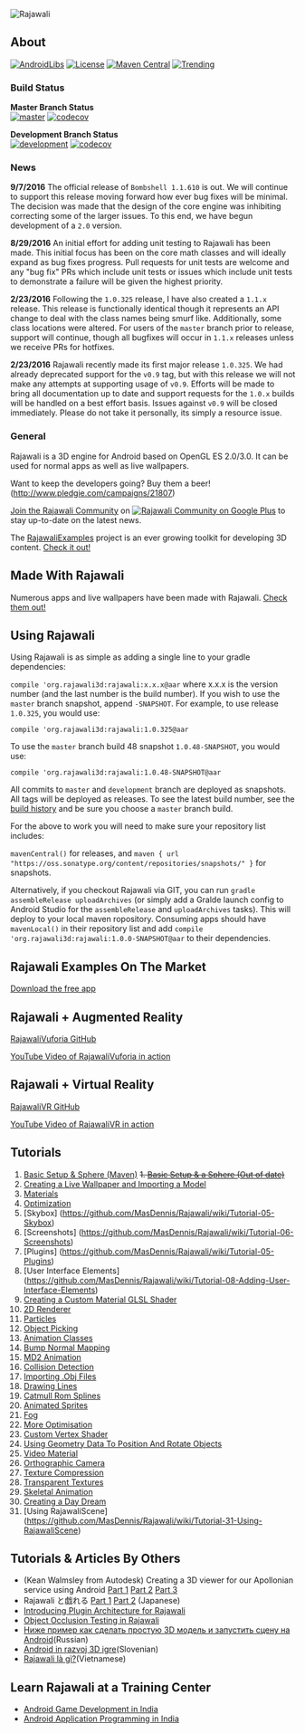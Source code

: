 ![Rajawali](http://www.rozengain.com/files/rajawali-logo.jpg)

## About
[![AndroidLibs](https://img.shields.io/badge/AndroidLibs-Rajawali-brightgreen.svg?style=flat)](https://www.android-libs.com/lib/rajawali?utm_source=github-badge&utm_medium=github-badge&utm_campaign=github-badge)
[![License](https://img.shields.io/badge/license-Apache%202.0%20License-blue.svg)](https://github.com/Rajawali/Rajawali/blob/master/LICENSE.txt)
[![Maven Central](https://img.shields.io/maven-central/v/org.rajawali3d/rajawali.svg)](http://search.maven.org/#search%7Cga%7C1%7Ca%3A%22rajawali%22)
[![Trending](http://starveller.sigsev.io/api/repos/Rajawali/Rajawali/badge)](http://starveller.sigsev.io/Rajawali/Rajawali)

### Build Status
**Master Branch Status**  
[![master](https://travis-ci.org/Rajawali/Rajawali.svg?branch=master)](https://travis-ci.org/Rajawali/Rajawali)
[![codecov](https://codecov.io/gh/Rajawali/Rajawali/branch/master/graph/badge.svg)](https://codecov.io/gh/Rajawali/Rajawali)

**Development Branch Status**  
[![development](https://travis-ci.org/Rajawali/Rajawali.svg?branch=v2.0-development)](https://travis-ci.org/Rajawali/Rajawali)
[![codecov](https://codecov.io/gh/Rajawali/Rajawali/branch/v2.0-development/graph/badge.svg)](https://codecov.io/gh/Rajawali/Rajawali)

### News

**9/7/2016**
The official release of `Bombshell 1.1.610` is out. We will continue to support this release moving forward how ever bug fixes will be minimal. The decision was made that the design of the core engine was inhibiting correcting some of the larger issues. To this end, we have begun development of a `2.0` version.

**8/29/2016**
An initial effort for adding unit testing to Rajawali has been made. This initial focus has been on the core math classes and will ideally expand as bug fixes progress. Pull requests for unit tests are welcome and any "bug fix" PRs which include unit tests  or issues which include unit tests to demonstrate a failure will be given the highest priority. 

**2/23/2016**
Following the `1.0.325` release, I have also created a `1.1.x` release. This release is functionally identical though it represents an API change to deal with the class names being smurf like. Additionally, some class locations were altered. For users of the `master` branch prior to release, support will continue, though all bugfixes will occur in `1.1.x` releases unless we receive PRs for hotfixes.

**2/23/2016**
Rajawali recently made its first major release `1.0.325`. We had already deprecated support for the `v0.9` tag, but with this release we will not make any attempts at supporting usage of `v0.9`. Efforts will be made to bring all documentation up to date and support requests for the `1.0.x` builds will be handled on a best effort basis. Issues against `v0.9` will be closed immediately. Please do not take it personally, its simply a resource issue.

### General

Rajawali is a 3D engine for Android based on OpenGL ES 2.0/3.0. It can be used for normal apps as well as live wallpapers.

Want to keep the developers going? Buy them a beer! (http://www.pledgie.com/campaigns/21807)

[Join the Rajawali Community](https://plus.google.com/u/0/communities/116529974266844528013) on [![Rajawali Community on Google Plus](http://sinceresocial.com/wp-content/uploads/2012/05/google+-20px.png)](https://plus.google.com/u/0/communities/116529974266844528013) to stay up-to-date on the latest news. 

The [RajawaliExamples](https://github.com/MasDennis/RajawaliExamples) project is an ever growing toolkit for developing 3D content. [Check it out!](https://github.com/MasDennis/RajawaliExamples)

## Made With Rajawali

Numerous apps and live wallpapers have been made with Rajawali. [Check them out!](https://plus.google.com/u/0/communities/116529974266844528013/stream/526227da-cf2d-46f9-8ad6-beaca7b8ddd5)

## Using Rajawali

Using Rajawali is as simple as adding a single line to your gradle dependencies:

`compile 'org.rajawali3d:rajawali:x.x.x@aar` where x.x.x is the version number (and the last number is the build number). If you wish to use the `master` branch snapshot, append `-SNAPSHOT`. For example, to use release `1.0.325`, you would use:

`compile 'org.rajawali3d:rajawali:1.0.325@aar`

To use the `master` branch build 48 snapshot `1.0.48-SNAPSHOT`, you would use:

`compile 'org.rajawali3d:rajawali:1.0.48-SNAPSHOT@aar`

All commits to `master` and `development` branch are deployed as snapshots. All tags will be deployed as releases. To see the latest build number, see the [build history](https://travis-ci.org/Rajawali/Rajawali/builds) and be sure you choose a `master` branch build.

For the above to work you will need to make sure your repository list includes:

`mavenCentral()` for releases, and `maven { url "https://oss.sonatype.org/content/repositories/snapshots/" }` for snapshots.

Alternatively, if you checkout Rajawali via GIT, you can run `gradle assembleRelease uploadArchives` (or simply add a Gralde launch config to Android Studio for the `assembleRelease` and `uploadArchives` tasks). This will deploy to your local maven ropository. Consuming apps should have `mavenLocal()` in their repository list and add `compile 'org.rajawali3d:rajawali:1.0.0-SNAPSHOT@aar` to their dependencies.

## Rajawali Examples On The Market

[Download the free app](https://market.android.com/details?id=com.monyetmabuk.rajawali.tutorials)

## Rajawali + Augmented Reality

[RajawaliVuforia GitHub](https://github.com/MasDennis/RajawaliVuforia)

[YouTube Video of RajawaliVuforia in action](http://www.youtube.com/watch?v=rjLa4K9Ffuo)

## Rajawali + Virtual Reality

[RajawaliVR GitHub](https://github.com/MasDennis/RajawaliVR)

[YouTube Video of RajawaliVR in action](https://www.youtube.com/watch?v=3L0l_jmkcBE&feature=youtu.be)

## Tutorials
1. [Basic Setup & Sphere (Maven)](http://www.clintonmedbery.com/?p=59)
~~1. [Basic Setup & a Sphere (Out of date)](https://github.com/MasDennis/Rajawali/wiki/Tutorial-01----Basic-Setup-&-a-Sphere)~~  
2. [Creating a Live Wallpaper and Importing a Model](https://github.com/MasDennis/Rajawali/wiki/Tutorial-02-Creating-a-Live-Wallpaper-and-Importing-a-Model)  
3. [Materials](https://github.com/MasDennis/Rajawali/wiki/Tutorial-03-Materials)  
4. [Optimization](https://github.com/MasDennis/Rajawali/wiki/Tutorial-04-Optimization)  
5. [Skybox] (https://github.com/MasDennis/Rajawali/wiki/Tutorial-05-Skybox)  
6. [Screenshots] (https://github.com/MasDennis/Rajawali/wiki/Tutorial-06-Screenshots)  
7. [Plugins] (https://github.com/MasDennis/Rajawali/wiki/Tutorial-05-Plugins)  
8. [User Interface Elements] (https://github.com/MasDennis/Rajawali/wiki/Tutorial-08-Adding-User-Interface-Elements)  
9. [Creating a Custom Material GLSL Shader](https://github.com/MasDennis/Rajawali/wiki/Tutorial-09-Creating-a-Custom-Material---GLSL-Shader)  
10. [2D Renderer](https://github.com/MasDennis/Rajawali/wiki/Tutorial-10-2D-Renderer)  
11. [Particles](https://github.com/MasDennis/Rajawali/wiki/Tutorial-11-Particles)  
12. [Object Picking](https://github.com/MasDennis/Rajawali/wiki/Tutorial-12-Object-Picking)  
13. [Animation Classes](https://github.com/MasDennis/Rajawali/wiki/Tutorial-13-Animation-Classes)  
14. [Bump Normal Mapping](https://github.com/MasDennis/Rajawali/wiki/Tutorial-14-Bump-Normal-Mapping)  
15. [MD2 Animation](https://github.com/MasDennis/Rajawali/wiki/Tutorial-15-MD2-Animation)  
16. [Collision Detection](https://github.com/MasDennis/Rajawali/wiki/Tutorial-16-Collision-Detection)  
17. [Importing .Obj Files](https://github.com/MasDennis/Rajawali/wiki/Tutorial-17-Importing-.Obj-Files)  
18. [Drawing Lines](https://github.com/MasDennis/Rajawali/wiki/Tutorial-18-Drawing-Lines)  
19. [Catmull Rom Splines](https://github.com/MasDennis/Rajawali/wiki/Tutorial-19-Catmull-Rom-Splines)  
20. [Animated Sprites](https://github.com/MasDennis/Rajawali/wiki/Tutorial-20-Animated-Sprites)  
21. [Fog](https://github.com/MasDennis/Rajawali/wiki/Tutorial-21-Fog)  
22. [More Optimisation](https://github.com/MasDennis/Rajawali/wiki/Tutorial-22-More-Optimisation)  
23. [Custom Vertex Shader](https://github.com/MasDennis/Rajawali/wiki/Tutorial-23-Custom-Vertex-Shader)  
24. [Using Geometry Data To Position And Rotate Objects](https://github.com/MasDennis/Rajawali/wiki/Tutorial-24-Using-Geometry-Data-To-Position-And-Rotate-Objects)  
25. [Video Material](https://github.com/MasDennis/Rajawali/wiki/Tutorial-25-Video-Material)  
26. [Orthographic Camera](https://github.com/MasDennis/Rajawali/wiki/Tutorial-26-Orthographic-Camera)
27. [Texture Compression](https://github.com/MasDennis/Rajawali/wiki/Tutorial-27-Texture-Compression)
28. [Transparent Textures](https://github.com/MasDennis/Rajawali/wiki/Tutorial-28-Transparent-Textures)
29. [Skeletal Animation](https://github.com/MasDennis/Rajawali/wiki/Tutorial-29-Skeletal-Animation)
30. [Creating a Day Dream](https://github.com/MasDennis/Rajawali/wiki/Tutorial-30-Creating-a-Day-Dream)
31. [Using RajawaliScene] (https://github.com/MasDennis/Rajawali/wiki/Tutorial-31-Using-RajawaliScene)

## Tutorials & Articles By Others
* (Kean Walmsley from Autodesk) Creating a 3D viewer for our Apollonian service using Android [Part 1](http://through-the-interface.typepad.com/through_the_interface/2012/04/creating-a-3d-viewer-for-our-apollonian-service-using-android-part-1.html) [Part 2](http://through-the-interface.typepad.com/through_the_interface/2012/05/creating-a-3d-viewer-for-our-apollonian-service-using-android-part-2.html) [Part 3](http://through-the-interface.typepad.com/through_the_interface/2012/05/creating-a-3d-viewer-for-our-apollonian-service-using-android-part-3.html)
* Rajawali と戯れる [Part 1](http://dev.classmethod.jp/smartphone/android/android-rajawali-tutorials-01/) [Part 2](http://dev.classmethod.jp/smartphone/android/android-rajawali-tutorials-02/) (Japanese)
* [Introducing Plugin Architecture for Rajawali](http://www.andrewjo.com/blog/mobile-development/introducing-plugin-architecture-for-rajawali)
* [Object Occlusion Testing in Rajawali](http://www.andrewjo.com/blog/mobile-development/object-occlusion-testing-in-rajawali)
* [Ниже пример как сделать простую 3D модель и запустить сцену на Android](http://konsultantspb.ru/3d-engine-rajawali/)(Russian)
* [Android in razvoj 3D igre](http://www.monitor.si/clanek/android-in-razvoj-3d-igre/142302/)(Slovenian)
* [Rajawali là gì?](http://www.trithucmoi.co/en/component/content/article/101-rajawali-va-ardor3d.html)(Vietnamese)

## Learn Rajawali at a Training Center
* [Android Game Development in India](http://virtualinfocom.com/android_game/android_game_development_institute.html)
* [Android Application Programming in India](http://virtualinfocom.com/android_game_application_development_training.html)

